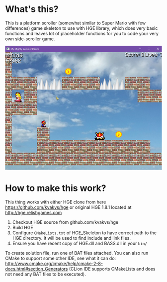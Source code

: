 What's this?
============
This is a platform scroller (somewhat similar to Super Mario with few differences)
game skeleton to use with HGE library, which does very basic functions and leaves
lot of placeholder functions for you to code your very own side-scroller game.

![image](https://raw.githubusercontent.com/kvakvs/hge_skel/master/screen_for_readme.png)

How to make this work?
======================
This thing works with either HGE clone from here https://github.com/kvakvs/hge
or original HGE 1.8.1 located at http://hge.relishgames.com

1. Checkout HGE source from github.com/kvakvs/hge
2. Build HGE
3. Configure `CMakeLists.txt` of HGE_Skeleton to have correct path to the HGE 
	directory. It will be used to find include and link files.
4. Ensure you have recent copy of HGE.dll and BASS.dll in your `bin/`

To create solution file, run one of BAT files attached. You can also run CMake to
support some other IDE, see what it can do:
http://www.cmake.org/cmake/help/cmake-2-8-docs.html#section_Generators
(CLion IDE supports CMakeLists and does not need any BAT files to be executed).
